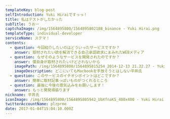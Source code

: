 ```yaml
---
templateKey: blog-post
selfIntroduction: Yuki Hiraiですっっ！
title: 私はテストがしたかった
subTitle: うおー
captchaImage: /img/1564895800/1564895802188_binance - Yuki Hirai.png
templateType: individual-developer
serviceName: ステマ！
contents:
  - question: 今回紹介したいのはどういったサービスですか？
    answer: 取材されたい欲を解消できる自己承認欲求にまみれたWEBメディア
  - question: なぜそのようなサービスを開発されたのですか？
    answer: 僕自身が取材されたいけどされないから
    imagePath: /img/1564895800/1564895815254_2014-12-13 21.22.27 - Yuki Hirai.jpg
    imageDescription: どこにいてもMacbookを手放そうとはしない平井氏
  - question: このサービスのイチオシポイントはどこですか？
    answer: 簡単に取材記事っぽいものがつくれるところ
  - question: 最後に今後の意気込みをお願いします！
    answer: もっと開発頑張ります
nickname: 平井氏
iconImage: /img/1564895800/1564895805942_UbXfnaK5_400x400 - Yuki Hirai.jpg
twitterAccountName: plzprme
date: 2017-01-04T15:04:10.000Z
---
```

